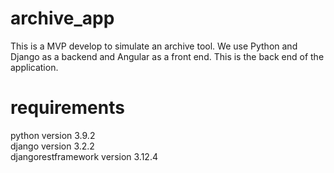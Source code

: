 # archive_app
This is a MVP develop to simulate an archive tool. We use Python and Django as a backend and Angular as a front end. This is the back end of the application.

# requirements
python version 3.9.2 \
django version 3.2.2 \
djangorestframework version 3.12.4

